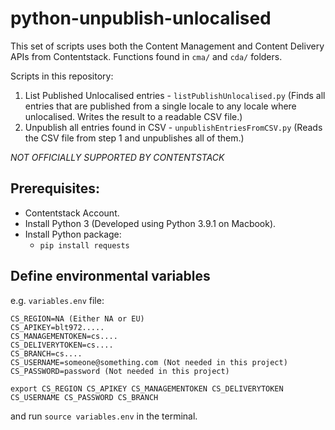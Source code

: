 # python-unpublish-unlocalised

This set of scripts uses both the Content Management and Content Delivery APIs from Contentstack. Functions found in `cma/` and `cda/` folders.

Scripts in this repository:
1. List Published Unlocalised entries - `listPublishUnlocalised.py` (Finds all entries that are published from a single locale to any locale where unlocalised. Writes the result to a readable CSV file.)
2. Unpublish all entries found in CSV - `unpublishEntriesFromCSV.py` (Reads the CSV file from step 1 and unpublishes all of them.)

*NOT OFFICIALLY SUPPORTED BY CONTENTSTACK*

## Prerequisites:
* Contentstack Account.
* Install Python 3 (Developed using Python 3.9.1 on Macbook).
* Install Python package:
  * `pip install requests`

## Define environmental variables
e.g. `variables.env` file:
```
CS_REGION=NA (Either NA or EU)
CS_APIKEY=blt972.....
CS_MANAGEMENTOKEN=cs....
CS_DELIVERYTOKEN=cs....
CS_BRANCH=cs....
CS_USERNAME=someone@something.com (Not needed in this project)
CS_PASSWORD=password (Not needed in this project)

export CS_REGION CS_APIKEY CS_MANAGEMENTOKEN CS_DELIVERYTOKEN CS_USERNAME CS_PASSWORD CS_BRANCH
```
and run `source variables.env` in the terminal.

